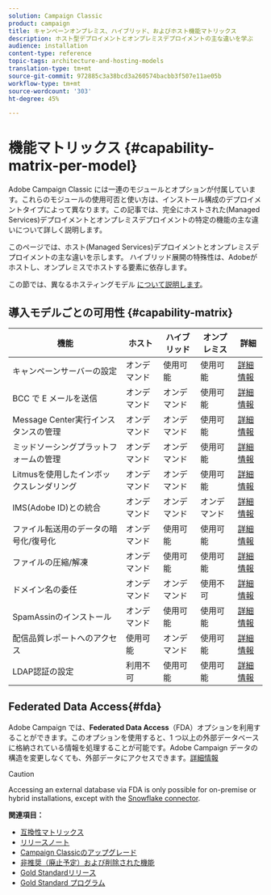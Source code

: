 ```yaml
---
solution: Campaign Classic
product: campaign
title: キャンペーンオンプレミス、ハイブリッド、およびホスト機能マトリックス
description: ホスト型デプロイメントとオンプレミスデプロイメントの主な違いを学ぶ
audience: installation
content-type: reference
topic-tags: architecture-and-hosting-models
translation-type: tm+mt
source-git-commit: 972885c3a38bcd3a260574bacbb3f507e11ae05b
workflow-type: tm+mt
source-wordcount: '303'
ht-degree: 45%

---
```



# 機能マトリックス {#capability-matrix-per-model}

Adobe Campaign Classic には一連のモジュールとオプションが付属しています。これらのモジュールの使用可否と使い方は、インストール構成のデプロイメントタイプによって異なります。この記事では、完全にホストされた(Managed Services)デプロイメントとオンプレミスデプロイメントの特定の機能の主な違いについて詳しく説明します。

このページでは、ホスト(Managed Services)デプロイメントとオンプレミスデプロイメントの主な違いを示します。 ハイブリッド展開の特殊性は、Adobeがホストし、オンプレミスでホストする要素に依存します。

この節では、異なるホスティングモデル [について説明します](../../installation/using/hosting-models.md)。

## 導入モデルごとの可用性 {#capability-matrix}

| 機能 | ホスト | ハイブリッド | オンプレミス | 詳細 |
|-----------------------------------------------|------------------|-----------|---------------|-----------------------------------------------------------------------------------------------------------------------------------------------------------------------------------------------------------------------|
| キャンペーンサーバーの設定 | オンデマンド | 使用可能 | 使用可能 | [詳細情報](../../installation/using/the-server-configuration-file.md) |
| BCC で E メールを送信 | オンデマンド | オンデマンド | 使用可能 | [詳細情報](../../installation/using/email-archiving.md) |
| Message Center実行インスタンスの管理 | オンデマンド | オンデマンド | 使用可能 | [詳細情報](../../message-center/using/about-transactional-messaging.md) |
| ミッドソーシングプラットフォームの管理 | オンデマンド | オンデマンド | 使用可能 | [詳細情報](../../installation/using/mid-sourcing-server.md) |
| Litmusを使用したインボックスレンダリング | オンデマンド | オンデマンド | 使用可能 | [詳細情報](../../delivery/using/inbox-rendering.md) |
| IMS(Adobe ID)との統合 | オンデマンド | オンデマンド | オンデマンド | [詳細情報](../../integrations/using/about-adobe-id.md) |
| ファイル転送用のデータの暗号化/復号化 | オンデマンド | 使用可能 | 使用可能 | [詳細情報](../../workflow/using/importing-data.md#unzipping-or-decrypting-a-file-before-processing) |
| ファイルの圧縮/解凍 | オンデマンド | 使用可能 | 使用可能 | [詳細情報](../../workflow/using/importing-data.md#unzipping-or-decrypting-a-file-before-processing) |
| ドメイン名の委任 | オンデマンド | オンデマンド | 使用不可 | [詳細情報](https://helpx.adobe.com/jp/campaign/kb/domain-name-delegation.html) |
| SpamAssinのインストール | オンデマンド | 使用可能 | 使用可能 | [詳細情報](../../delivery/using/spamassassin.md) |
| 配信品質レポートへのアクセス | 使用可能 | オンデマンド | 使用可能 | [詳細情報](../../delivery/using/monitoring-deliverability.md) |
| LDAP認証の設定 | 利用不可 | 使用可能 | 使用可能 | [詳細情報](../../installation/using/connecting-through-ldap.md) |


## Federated Data Access{#fda}

Adobe Campaign では、**Federated Data Access**（FDA）オプションを利用することができます。このオプションを使用すると、1 つ以上の外部データベースに格納されている情報を処理することが可能です。Adobe Campaign データの構造を変更しなくても、外部データにアクセスできます。[詳細情報](../../installation/using/about-fda.md)

>[!CAUTION]
>
>Accessing an external database via FDA is only possible for on-premise or hybrid installations, except with the [Snowflake connector](../../installation/using/configure-fda-snowflake.md).


**関連項目：**

* [互換性マトリックス](../../rn/using/compatibility-matrix.md)
* [リリースノート](../../rn/using/latest-release.md)
* [Campaign Classicのアップグレード](../../rn/using/rn-overview.md)
* [非推奨（廃止予定）および削除された機能](../../rn/using/deprecated-features.md)
* [Gold Standardリリース](../../rn/using/gold-standard.md)
* [Gold Standard プログラム](https://helpx.adobe.com/jp/campaign/kb/gold-standard.html)

